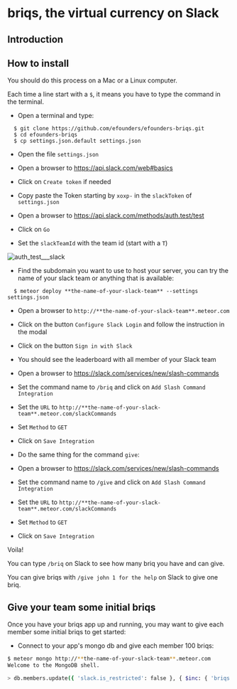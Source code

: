 
# briqs, the virtual currency on Slack

## Introduction


## How to install

You should do this process on a Mac or a Linux computer.

Each time a line start with a `$`, it means you have to type the command in the terminal.

- Open a terminal and type:

```
  $ git clone https://github.com/efounders/efounders-briqs.git
  $ cd efounders-briqs
  $ cp settings.json.default settings.json
```

- Open the file `settings.json`

- Open a browser to https://api.slack.com/web#basics

- Click on `Create token` if needed
- Copy paste the Token starting by `xoxp-` in the `slackToken` of `settings.json`

- Open a browser to https://api.slack.com/methods/auth.test/test
- Click on `Go`
- Set the `slackTeamId` with the team id (start with a `T`)

![auth_test___slack](https://cloud.githubusercontent.com/assets/6358235/5840682/a3d91fda-a197-11e4-9e49-76ce8fcd0d2c.png)

- Find the subdomain you want to use to host your server, you can try the name of your slack team or anything that is available:

```
  $ meteor deploy **the-name-of-your-slack-team** --settings settings.json
```

- Open a browser to `http://**the-name-of-your-slack-team**.meteor.com`

- Click on the button `Configure Slack Login` and follow the instruction in the modal

- Click on the button `Sign in with Slack`

- You should see the leaderboard with all member of your Slack team

- Open a browser to https://slack.com/services/new/slash-commands

- Set the command name to `/briq` and click on `Add Slash Command Integration` 

- Set the `URL` to `http://**the-name-of-your-slack-team**.meteor.com/slackCommands`

- Set `Method` to `GET`

- Click on `Save Integration`

- Do the same thing for the command `give`:

- Open a browser to https://slack.com/services/new/slash-commands

- Set the command name to `/give` and click on `Add Slash Command Integration` 

- Set the `URL` to `http://**the-name-of-your-slack-team**.meteor.com/slackCommands`

- Set `Method` to `GET`

- Click on `Save Integration`

Voila!

You can type `/briq` on Slack to see how many briq you have and can give.

You can give briqs with `/give john 1 for the help` on Slack to give one briq.

## Give your team some initial briqs

Once you have your briqs app up and running, you may want to give each member
some initial briqs to get started:

- Connect to your app's mongo db and give each member 100 briqs:

```bash
$ meteor mongo http://**the-name-of-your-slack-team**.meteor.com
Welcome to the MongoDB shell.

> db.members.update({ 'slack.is_restricted': false }, { $inc: { 'briqs.canGive': 100 } }, { multi: true })
```
